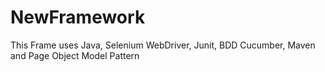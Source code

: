 # NewFramework
This Frame uses Java, Selenium WebDriver, Junit, BDD Cucumber, Maven and Page Object Model Pattern
